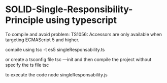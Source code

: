 # SOLID-Single-Responsibility-Principle using typescript

To compile and avoid problem: TS1056: Accessors are only available when targeting ECMAScript 5 and higher.

compile using 
tsc -t es5 singleResponsability.ts

or create a tsconfig file
tsc —init 
and then compile the project without specify the ts file
tsc

to execute the code
node singleResponsability.js
